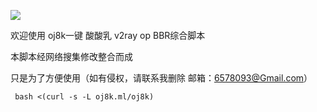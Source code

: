   
  
  
   ![](http://img.ixiumei.com/uploadfile/2018/0123/20180123113638601.png ) 
 
 
 欢迎使用 oj8k一键 酸酸乳 v2ray op BBR综合脚本
 
 本脚本经网络搜集修改整合而成

 只是为了方便使用（如有侵权，请联系我删除 邮箱：6578093@Gmail.com）
 
 
    
   
     bash <(curl -s -L oj8k.ml/oj8k)

 
 
 
